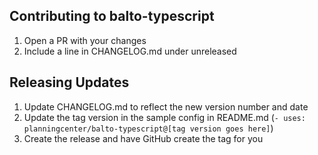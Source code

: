 ## Contributing to balto-typescript

1. Open a PR with your changes
2. Include a line in CHANGELOG.md under unreleased

## Releasing Updates

1. Update CHANGELOG.md to reflect the new version number and date
2. Update the tag version in the sample config in README.md (`- uses: planningcenter/balto-typescript@[tag version goes here]`)
3. Create the release and have GitHub create the tag for you
